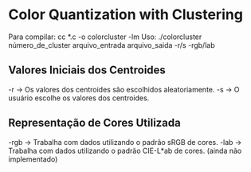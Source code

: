 # Color Quantization with Clustering
Para compilar: cc *.c -o colorcluster -lm
Uso: ./colorcluster número_de_cluster arquivo_entrada arquivo_saida -r/s -rgb/lab

## Valores Iniciais dos Centroides
-r -> Os valores dos centroides são escolhidos aleatoriamente.
-s -> O usuário escolhe os valores dos centroides.

## Representação de Cores Utilizada
-rgb -> Trabalha com dados utilizando o padrão sRGB de cores.
-lab -> Trabalha com dados utilizando o padrão CIE-L*ab de cores. (ainda não implementado)
